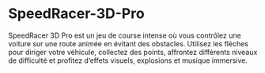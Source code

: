 # SpeedRacer-3D-Pro
SpeedRacer 3D Pro est un jeu de course intense où vous contrôlez une voiture sur une route animée en évitant des obstacles. Utilisez les flèches pour diriger votre véhicule, collectez des points, affrontez différents niveaux de difficulté et profitez d’effets visuels, explosions et musique immersive.
